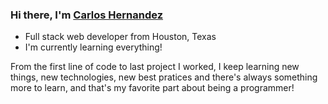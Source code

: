 ### Hi there, I'm [Carlos Hernandez][website]

- Full stack web developer from Houston, Texas
- I'm currently learning everything!

From the first line of code to last project I worked, I keep learning new
things, new technologies, new best pratices and there's always something more to
learn, and that's my favorite part about being a programmer!

[website]: https://www.carloshernandez.tech/

